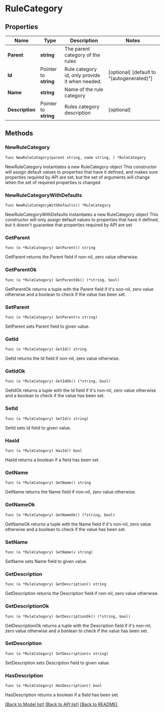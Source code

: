 # RuleCategory

## Properties

Name | Type | Description | Notes
------------ | ------------- | ------------- | -------------
**Parent** | **string** | The parent category of the rules | 
**Id** | Pointer to **string** | Rule category id, only provide it when needed. | [optional] [default to "{autogenerated}"]
**Name** | **string** | Name of the rule category | 
**Description** | Pointer to **string** | Rules category description | [optional] 

## Methods

### NewRuleCategory

`func NewRuleCategory(parent string, name string, ) *RuleCategory`

NewRuleCategory instantiates a new RuleCategory object
This constructor will assign default values to properties that have it defined,
and makes sure properties required by API are set, but the set of arguments
will change when the set of required properties is changed

### NewRuleCategoryWithDefaults

`func NewRuleCategoryWithDefaults() *RuleCategory`

NewRuleCategoryWithDefaults instantiates a new RuleCategory object
This constructor will only assign default values to properties that have it defined,
but it doesn't guarantee that properties required by API are set

### GetParent

`func (o *RuleCategory) GetParent() string`

GetParent returns the Parent field if non-nil, zero value otherwise.

### GetParentOk

`func (o *RuleCategory) GetParentOk() (*string, bool)`

GetParentOk returns a tuple with the Parent field if it's non-nil, zero value otherwise
and a boolean to check if the value has been set.

### SetParent

`func (o *RuleCategory) SetParent(v string)`

SetParent sets Parent field to given value.


### GetId

`func (o *RuleCategory) GetId() string`

GetId returns the Id field if non-nil, zero value otherwise.

### GetIdOk

`func (o *RuleCategory) GetIdOk() (*string, bool)`

GetIdOk returns a tuple with the Id field if it's non-nil, zero value otherwise
and a boolean to check if the value has been set.

### SetId

`func (o *RuleCategory) SetId(v string)`

SetId sets Id field to given value.

### HasId

`func (o *RuleCategory) HasId() bool`

HasId returns a boolean if a field has been set.

### GetName

`func (o *RuleCategory) GetName() string`

GetName returns the Name field if non-nil, zero value otherwise.

### GetNameOk

`func (o *RuleCategory) GetNameOk() (*string, bool)`

GetNameOk returns a tuple with the Name field if it's non-nil, zero value otherwise
and a boolean to check if the value has been set.

### SetName

`func (o *RuleCategory) SetName(v string)`

SetName sets Name field to given value.


### GetDescription

`func (o *RuleCategory) GetDescription() string`

GetDescription returns the Description field if non-nil, zero value otherwise.

### GetDescriptionOk

`func (o *RuleCategory) GetDescriptionOk() (*string, bool)`

GetDescriptionOk returns a tuple with the Description field if it's non-nil, zero value otherwise
and a boolean to check if the value has been set.

### SetDescription

`func (o *RuleCategory) SetDescription(v string)`

SetDescription sets Description field to given value.

### HasDescription

`func (o *RuleCategory) HasDescription() bool`

HasDescription returns a boolean if a field has been set.


[[Back to Model list]](../README.md#documentation-for-models) [[Back to API list]](../README.md#documentation-for-api-endpoints) [[Back to README]](../README.md)



